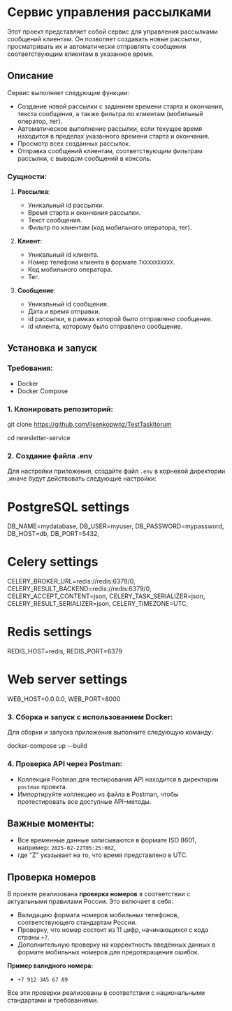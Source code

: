 # Сервис управления рассылками

Этот проект представляет собой сервис для управления рассылками сообщений клиентам. Он позволяет создавать новые рассылки, просматривать их и автоматически отправлять сообщения соответствующим клиентам в указанное время.

## Описание

Сервис выполняет следующие функции:

- Создание новой рассылки с заданием времени старта и окончания, текста сообщения, а также фильтра по клиентам (мобильный оператор, тег).
- Автоматическое выполнение рассылки, если текущее время находится в пределах указанного времени старта и окончания.
- Просмотр всех созданных рассылок.
- Отправка сообщений клиентам, соответствующим фильтрам рассылки, с выводом сообщений в консоль.

### Сущности:

1. **Рассылка**:
   - Уникальный id рассылки.
   - Время старта и окончания рассылки.
   - Текст сообщения.
   - Фильтр по клиентам (код мобильного оператора, тег).
   
2. **Клиент**:
   - Уникальный id клиента.
   - Номер телефона клиента в формате `7XXXXXXXXXX`.
   - Код мобильного оператора.
   - Тег.
   
3. **Сообщение**:
   - Уникальный id сообщения.
   - Дата и время отправки.
   - id рассылки, в рамках которой было отправлено сообщение.
   - id клиента, которому было отправлено сообщение.

## Установка и запуск

### Требования:
- Docker
- Docker Compose

### 1. Клонировать репозиторий:


git clone https://github.com/lisenkopwnz/TestTaskItorum

cd newsletter-service

### 2. Создание файла .env
Для настройки приложения, создайте файл `.env` в корневой директории 
,иначе будут действовать следующие настройки:


# PostgreSQL settings
DB_NAME=mydatabase,
DB_USER=myuser,
DB_PASSWORD=mypassword,
DB_HOST=db,
DB_PORT=5432,

# Celery settings
CELERY_BROKER_URL=redis://redis:6379/0,
CELERY_RESULT_BACKEND=redis://redis:6379/0,
CELERY_ACCEPT_CONTENT=json,
CELERY_TASK_SERIALIZER=json,
CELERY_RESULT_SERIALIZER=json,
CELERY_TIMEZONE=UTC,

# Redis settings
REDIS_HOST=redis,
REDIS_PORT=6379

# Web server settings
WEB_HOST=0.0.0.0,
WEB_PORT=8000


### 3. Сборка и запуск с использованием Docker:
Для сборки и запуска приложения выполните следующую команду:

docker-compose up --build

### 4. Проверка API через Postman:
- Коллекция Postman для тестирования API находится в директории `postman` проекта.
- Импортируйте коллекцию из файла в Postman, чтобы протестировать все доступные API-методы.

## Важные моменты:
- Все временные данные записываются в формате ISO 8601, например: `2025-02-22T05:25:00Z`, 
- где "Z" указывает на то, что время представлено в UTC.

## Проверка номеров

В проекте реализована **проверка номеров** в соответствии с актуальными правилами России. Это включает в себя:
- Валидацию формата номеров мобильных телефонов, соответствующего стандартам России.
- Проверку, что номер состоит из 11 цифр, начинающихся с кода страны `+7`.
- Дополнительную проверку на корректность введённых данных в формате мобильных номеров для предотвращения ошибок.

**Пример валидного номера:**
- `+7 912 345 67 89`

Все эти проверки реализованы в соответствии с национальными стандартами и требованиями.
